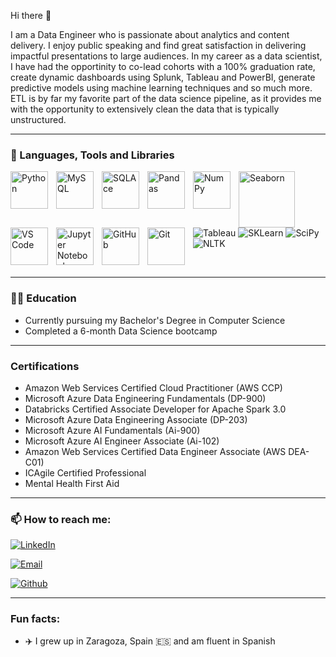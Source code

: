 Hi there 👋

I am a Data Engineer who is passionate about analytics and content delivery. I enjoy public speaking and find great satisfaction in delivering impactful presentations to large audiences. In my career as a data scientist, I have had the opportinity to co-lead cohorts with a 100% graduation rate, create dynamic dashboards using Splunk, Tableau and PowerBI, generate predictive models using machine learning techniques and so much more. ETL is by far my favorite part of the data science pipeline, as it provides me with the opportunity to extensively clean the data that is typically unstructured. 

---

### 🧰 Languages, Tools and Libraries

<img align="left" alt="Python" width="60px" style="padding-right:10px;" src="https://cdn.jsdelivr.net/gh/devicons/devicon/icons/python/python-plain.svg" />
<img align="left" alt="MySQL" width="60px" style="padding-right:10px;" src="https://cdn.jsdelivr.net/gh/devicons/devicon/icons/mysql/mysql-original.svg" />
<img align="left" alt="SQLAce" width="60px" style="padding-right:10px;" src="https://img.icons8.com/ios/452/sql.png" />
<img align="left" alt="Pandas" width="60px" style="padding-right:10px;" src="https://cdn.jsdelivr.net/gh/devicons/devicon/icons/pandas/pandas-original.svg" />
<img align="left" alt="NumPy" width="60px" style="padding-right:10px;" src="https://cdn.jsdelivr.net/gh/devicons/devicon/icons/numpy/numpy-original.svg" />
<img align="left" alt="Seaborn" width="90px" style="padding-right:10px;" src="https://seaborn.pydata.org/_static/logo-wide-lightbg.svg" />
<img align="left" alt="VS Code" width="60px" style="padding-right:10px;" src="https://cdn.jsdelivr.net/gh/devicons/devicon/icons/visualstudio/visualstudio-plain.svg" />
<img align="left" alt="Jupyter Notebook" width="60px" style="padding-right:10px;" src="https://cdn.jsdelivr.net/gh/devicons/devicon/icons/jupyter/jupyter-original.svg" />
<img align="left" alt="GitHub" width="60px" style="padding-right:10px;" src="https://cdn.jsdelivr.net/gh/devicons/devicon/icons/github/github-original.svg" />
<img align="left" alt="Git" width="60px" style="padding-right:10px;" src="https://cdn.jsdelivr.net/gh/devicons/devicon/icons/git/git-original.svg" />

![Tableau](https://img.shields.io/badge/Tableau-lightgrey?style=flat&logo=tableau)
![SKLearn](https://img.shields.io/badge/SKLearn-lightgrey?style=flat&logo=scikitlearn)
![SciPy](https://img.shields.io/badge/SciPy-lightgrey?style=flat&logo=scipy)
![NLTK](https://img.shields.io/badge/NLTK-lightgrey?style=flat&logo=nltk)

<br />

---

### 👩‍🎓 Education

- Currently pursuing my Bachelor's Degree in Computer Science
- Completed a 6-month Data Science bootcamp

---

### Certifications

- Amazon Web Services Certified Cloud Practitioner (AWS CCP)
- Microsoft Azure Data Engineering Fundamentals (DP-900)
- Databricks Certified Associate Developer for Apache Spark 3.0
- Microsoft Azure Data Engineering Associate (DP-203)
- Microsoft Azure AI Fundamentals (Ai-900)
- Microsoft Azure AI Engineer Associate (Ai-102)
- Amazon Web Services Certified Data Engineer Associate (AWS DEA-C01)
- ICAgile Certified Professional
- Mental Health First Aid

    
---

### 📫 How to reach me:

[![LinkedIn](https://img.shields.io/badge/LinkedIn-Natasha%20Rivers-blue?style=flat-square&logo=linkedin&logoColor=white&link=https://www.linkedin.com/in/natasha-rivers/)](https://www.linkedin.com/in/natasha-rivers/)

[![Email](https://img.shields.io/badge/Email-tasha.tanya.rivers%40gmail.com-red?style=flat-square&logo=gmail&logoColor=white&link=mailto:tasha.tanya.rivers@gmail.com)](mailto:tasha.tanya.rivers@gmail.com)

[![Github](https://img.shields.io/badge/GitHub-%23181717.svg?style=plastic&logo=github&logoColor=white)](https://github.com/tashatanyarivers)

---

### Fun facts:
- ✈️ I grew up in Zaragoza, Spain 🇪🇸 and am fluent in Spanish


